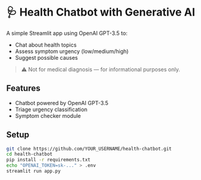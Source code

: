 # 🩺 Health Chatbot with Generative AI

A simple Streamlit app using OpenAI GPT-3.5 to:

- Chat about health topics
- Assess symptom urgency (low/medium/high)
- Suggest possible causes

> ⚠️ Not for medical diagnosis — for informational purposes only.

## Features

- Chatbot powered by OpenAI GPT-3.5
- Triage urgency classification
- Symptom checker module

## Setup

```bash
git clone https://github.com/YOUR_USERNAME/health-chatbot.git
cd health-chatbot
pip install -r requirements.txt
echo "OPENAI_TOKEN=sk-..." > .env
streamlit run app.py
